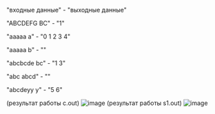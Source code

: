 "входные данные" - "выходные данные"

"ABCDEFG BC" - "1"

"aaaaa a" - "0 1 2 3 4"

"aaaaa b" - ""

"abcbcde bc" - "1 3"

"abc abcd" - ""

"abcdeyy y" - "5 6"

(результат работы c.out)
![image](https://user-images.githubusercontent.com/61345502/199716437-6e00bd02-0eb2-4609-b7b7-63c0d8fd68fd.png)
(результат работы s1.out)
![image](https://user-images.githubusercontent.com/61345502/199719411-ddb9b073-2309-4a84-a588-1bedd9d0295b.png)
